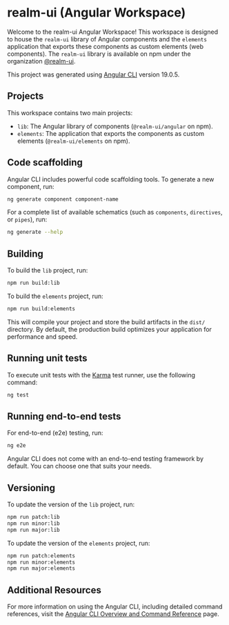 # realm-ui (Angular Workspace)

Welcome to the realm-ui Angular Workspace! This workspace is designed to house the `realm-ui` library of Angular components and the `elements` application that exports these components as custom elements (web components). The `realm-ui` library is available on npm under the organization [@realm-ui](https://www.npmjs.com/org/realm-ui).

This project was generated using [Angular CLI](https://github.com/angular/angular-cli) version 19.0.5.

## Projects

This workspace contains two main projects:

- `lib`: The Angular library of components (`@realm-ui/angular` on npm).
- `elements`: The application that exports the components as custom elements (`@realm-ui/elements` on npm).

## Code scaffolding

Angular CLI includes powerful code scaffolding tools. To generate a new component, run:

```bash
ng generate component component-name
```

For a complete list of available schematics (such as `components`, `directives`, or `pipes`), run:

```bash
ng generate --help
```

## Building

To build the `lib` project, run:

```bash
npm run build:lib
```

To build the `elements` project, run:

```bash
npm run build:elements
```

This will compile your project and store the build artifacts in the `dist/` directory. By default, the production build optimizes your application for performance and speed.

## Running unit tests

To execute unit tests with the [Karma](https://karma-runner.github.io) test runner, use the following command:

```bash
ng test
```

## Running end-to-end tests

For end-to-end (e2e) testing, run:

```bash
ng e2e
```

Angular CLI does not come with an end-to-end testing framework by default. You can choose one that suits your needs.

## Versioning

To update the version of the `lib` project, run:

```bash
npm run patch:lib
npm run minor:lib
npm run major:lib
```

To update the version of the `elements` project, run:

```bash
npm run patch:elements
npm run minor:elements
npm run major:elements
```

## Additional Resources

For more information on using the Angular CLI, including detailed command references, visit the [Angular CLI Overview and Command Reference](https://angular.dev/tools/cli) page.
